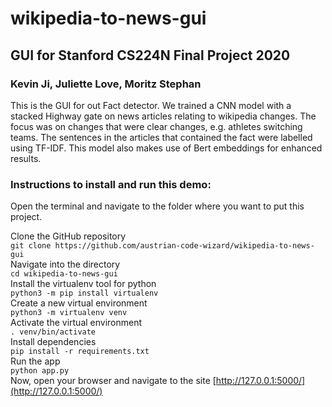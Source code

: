 # wikipedia-to-news-gui
## GUI for Stanford CS224N Final Project 2020
### Kevin Ji, Juliette Love, Moritz Stephan

This is the GUI for out Fact detector. We trained a CNN model with a stacked Highway gate on news articles relating to wikipedia changes. The focus was on changes that were clear changes, e.g. athletes switching teams. The sentences in the articles that contained the fact were labelled using TF-IDF. This model also makes use of Bert embeddings for enhanced results.  

### Instructions to install and run this demo:  

Open the terminal and navigate to the folder where you want to put this project. 

Clone the GitHub repository  <br>
`git clone https://github.com/austrian-code-wizard/wikipedia-to-news-gui`  
Navigate into the directory  
`cd wikipedia-to-news-gui`  <br>
Install the virtualenv tool for python  
`python3 -m pip install virtualenv`<br>
Create a new virtual environment  
`python3 -m virtualenv venv` <br>
Activate the virtual environment  
`. venv/bin/activate` <br>
Install dependencies  
`pip install -r requirements.txt`  <br>
Run the app  
`python app.py`  <br>
Now, open your browser and navigate to the site [http://127.0.0.1:5000/](http://127.0.0.1:5000/)
